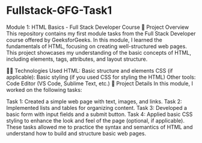 # Fullstack-GFG-Task1
Module 1: HTML Basics - Full Stack Developer Course
🚀 Project Overview
This repository contains my first module tasks from the Full Stack Developer course offered by GeeksforGeeks. In this module, I learned the fundamentals of HTML, focusing on creating well-structured web pages. This project showcases my understanding of the basic concepts of HTML, including elements, tags, attributes, and layout structure.

🧑‍💻 Technologies Used
HTML: Basic structure and elements
CSS (if applicable): Basic styling (if you used CSS for styling the HTML)
Other tools: Code Editor (VS Code, Sublime Text, etc.)
📝 Project Details
In this module, I worked on the following tasks:

Task 1: Created a simple web page with text, images, and links.
Task 2: Implemented lists and tables for organizing content.
Task 3: Developed a basic form with input fields and a submit button.
Task 4: Applied basic CSS styling to enhance the look and feel of the page (optional, if applicable).
These tasks allowed me to practice the syntax and semantics of HTML and understand how to build and structure basic web pages.
